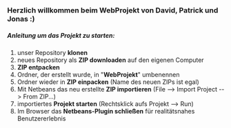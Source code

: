 ### Herzlich willkommen beim WebProjekt von David, Patrick und Jonas :)

##### Anleitung um das Projekt zu starten:

1. unser Repository **klonen**
2. neues Repository als **ZIP downloaden** auf den eigenen Computer
3. **ZIP entpacken**
4. Ordner, der erstellt wurde, in "**WebProjekt**" umbenennen
5. Ordner wieder in **ZIP einpacken** (Name des neuen ZIPs ist egal)
6. Mit Netbeans das neu erstellte **ZIP importieren** (File --> Import Project --> From ZIP...)
7. importiertes **Projekt starten** (Rechtsklick aufs Projekt --> Run)
8. Im Browser das **Netbeans-Plugin schließen** für realitätsnahes Benutzererlebnis 

